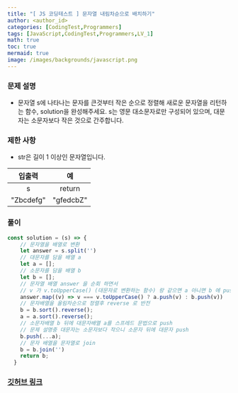 ```yaml
---
title: "[ JS 코딩테스트 ] 문자열 내림차순으로 배치하기"
author: <author_id>
categories: [CodingTest,Programmers]
tags: [JavaScript,CodingTest,Programmers,LV_1]
math: true
toc: true
mermaid: true
image: /images/backgrounds/javascript.png
---
```


### 문제 설명
+ 문자열 s에 나타나는 문자를 큰것부터 작은 순으로 정렬해 새로운 문자열을 리턴하는 함수, solution을 완성해주세요.
  s는 영문 대소문자로만 구성되어 있으며, 대문자는 소문자보다 작은 것으로 간주합니다.

### 제한 사항
+	str은 길이 1 이상인 문자열입니다.

|입출력|예|
|:--:|:--:|
|s|return|
|"Zbcdefg"|"gfedcbZ"|



### 풀이
```javascript
const solution = (s) => {
    // 문자열을 배열로 변환
    let answer = s.split('')
    // 대문자를 담을 배열 a
    let a = [];
    // 소문자를 담을 배열 b
    let b = [];
    // 문자열 배열 answer 을 순회 하면서
    // v 가 v.toUpperCase() (대문자로 변환하는 함수) 랑 같으면 a 아니면 b 에 push
    answer.map((v) => v === v.toUpperCase() ? a.push(v) : b.push(v))
    // 문자배열을 올림차순으로 정렬후 reverse 로 반전
    b = b.sort().reverse();
    a = a.sort().reverse();
    // 소문자배열 b 뒤에 대문자배열 a를 스프레드 문법으로 push
	// 문제 설명중 대문자는 소문자보다 작으니 소문자 뒤에 대문자 push
    b.push(...a);
    // 문자 배열을 문자열로 join
    b = b.join('')
    return b;
  }
```

### [깃허브 링크](https://github.com/seungjin-le/JsCodingTest)
